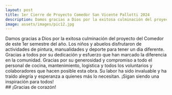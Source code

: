 ```yaml
---
layout: post
title: 1er Cierre de Proyecto Comedor San Vicente Pallotti 2024
description: Damos gracias a Dios por la exitosa culminación del proyecto del Comedor de este 1er semestre del año.
image: assets/images/pic12.jpg
---
```


Damos gracias a Dios por la exitosa culminación del proyecto del Comedor de este 1er semestre del año. Los niños y abuelos disfrutaron de actividades de pintura, manualidades y deporte para tener un dia diferente. Gracias a todos por su dedicación y esfuerzo que han marcado la diferencia en la comunidad. Gracias por su generosidad y compromiso a todo el personal de cocina, mantenimiento, logistica y todos los voluntarios y colaboradores que hacen posible esta obra. Su labor ha sido invaluable y ha traído alegría y esperanza a quienes más lo necesitan. ¡Sigan siendo una inspiración para todos!<br> ## ¡Gracias de corazón!
